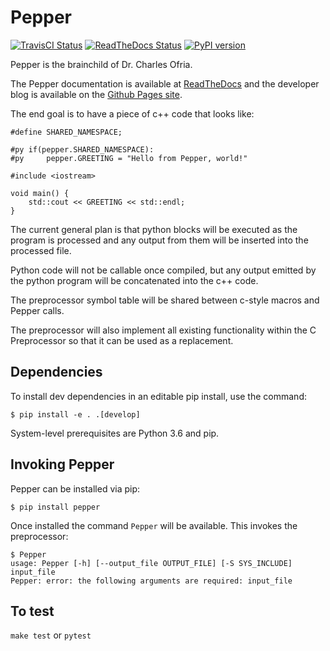 # Pepper
[![TravisCI Status](https://api.travis-ci.org/devosoft/Pepper.svg?branch=master)](https://github.com/devosoft/Pepper/https://travis-ci.org/devosoft/Pepper/branches)
[![ReadTheDocs Status](https://readthedocs.org/projects/pepper/badge/?version=latest)](http://pepper.readthedocs.io/en/latest/)
[![PyPI version](https://badge.fury.io/py/Pepper.svg)](https://badge.fury.io/py/Pepper)

Pepper is the brainchild of Dr. Charles Ofria.

The Pepper documentation is available at [ReadTheDocs](http://pepper.readthedocs.io/en/latest/) and the developer blog is available on the [Github Pages site](https://devosoft.github.io/Pepper/).

The end goal is to have a piece of c++ code that looks like:

```
#define SHARED_NAMESPACE;

#py if(pepper.SHARED_NAMESPACE):
#py     pepper.GREETING = "Hello from Pepper, world!"

#include <iostream>

void main() {
    std::cout << GREETING << std::endl;
}
```

The current general plan is that python blocks will be executed as the program is processed and
any output from them will be inserted into the processed file.

Python code will not be callable once compiled, but any output emitted by the python program will be concatenated into the c++ code.

The preprocessor symbol table will be shared between c-style macros and Pepper calls.

The preprocessor will also implement all existing functionality within the C Preprocessor so that it can be used as a replacement.

## Dependencies

To install dev dependencies in an editable pip install, use the command:

```
$ pip install -e . .[develop]
```

System-level prerequisites are Python 3.6 and pip.

## Invoking Pepper

Pepper can be installed via pip:

```
$ pip install pepper
```

Once installed the command `Pepper` will be available. This invokes the preprocessor:

```
$ Pepper
usage: Pepper [-h] [--output_file OUTPUT_FILE] [-S SYS_INCLUDE] input_file
Pepper: error: the following arguments are required: input_file
```

## To test

`make test` or `pytest`
